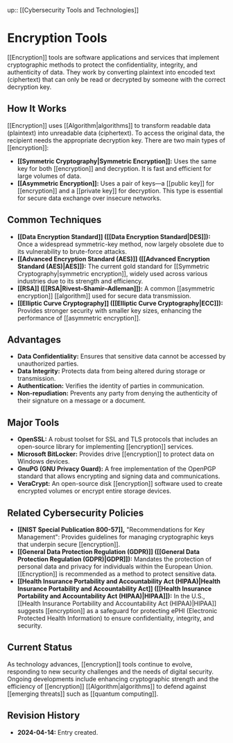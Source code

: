 up:: [[Cybersecurity Tools and Technologies]]
# Encryption Tools

[[Encryption]] tools are software applications and services that implement cryptographic methods to protect the confidentiality, integrity, and authenticity of data. They work by converting plaintext into encoded text (ciphertext) that can only be read or decrypted by someone with the correct decryption key.

## How It Works

[[Encryption]] uses [[Algorithm|algorithms]] to transform readable data (plaintext) into unreadable data (ciphertext). To access the original data, the recipient needs the appropriate decryption key. There are two main types of [[encryption]]:

- **[[Symmetric Cryptography|Symmetric Encryption]]:** Uses the same key for both [[encryption]] and decryption. It is fast and efficient for large volumes of data.
- **[[Asymmetric Encryption]]:** Uses a pair of keys—a [[public key]] for [[encryption]] and a [[private key]] for decryption. This type is essential for secure data exchange over insecure networks.

## Common Techniques

- **[[Data Encryption Standard]] ([[Data Encryption Standard|DES]]):** Once a widespread symmetric-key method, now largely obsolete due to its vulnerability to brute-force attacks.
- **[[Advanced Encryption Standard (AES)]] ([[Advanced Encryption Standard (AES)|AES]]):** The current gold standard for [[Symmetric Cryptography|symmetric encryption]], widely used across various industries due to its strength and efficiency.
- **[[RSA]] ([[RSA|Rivest–Shamir–Adleman]]):** A common [[asymmetric encryption]] [[algorithm]] used for secure data transmission.
- **[[Elliptic Curve Cryptography]] ([[Elliptic Curve Cryptography|ECC]]):** Provides stronger security with smaller key sizes, enhancing the performance of [[asymmetric encryption]].

## Advantages

- **Data Confidentiality:** Ensures that sensitive data cannot be accessed by unauthorized parties.
- **Data Integrity:** Protects data from being altered during storage or transmission.
- **Authentication:** Verifies the identity of parties in communication.
- **Non-repudiation:** Prevents any party from denying the authenticity of their signature on a message or a document.

## Major Tools

- **OpenSSL:** A robust toolset for SSL and TLS protocols that includes an open-source library for implementing [[encryption]] services.
- **Microsoft BitLocker:** Provides drive [[encryption]] to protect data on Windows devices.
- **GnuPG (GNU Privacy Guard):** A free implementation of the OpenPGP standard that allows encrypting and signing data and communications.
- **VeraCrypt:** An open-source disk [[encryption]] software used to create encrypted volumes or encrypt entire storage devices.

## Related Cybersecurity Policies

- **[[NIST Special Publication 800-57]],** "Recommendations for Key Management": Provides guidelines for managing cryptographic keys that underpin secure [[encryption]].
- **[[General Data Protection Regulation (GDPR)]] ([[General Data Protection Regulation (GDPR)|GDPR]]):** Mandates the protection of personal data and privacy for individuals within the European Union. [[Encryption]] is recommended as a method to protect sensitive data.
- **[[Health Insurance Portability and Accountability Act (HIPAA)|Health Insurance Portability and Accountability Act]] ([[Health Insurance Portability and Accountability Act (HIPAA)|HIPAA]]):** In the U.S., [[Health Insurance Portability and Accountability Act (HIPAA)|HIPAA]] suggests [[encryption]] as a safeguard for protecting ePHI (Electronic Protected Health Information) to ensure confidentiality, integrity, and security.

## Current Status

As technology advances, [[encryption]] tools continue to evolve, responding to new security challenges and the needs of digital security. Ongoing developments include enhancing cryptographic strength and the efficiency of [[encryption]] [[Algorithm|algorithms]] to defend against [[emerging threats]] such as [[quantum computing]].

## Revision History

- **2024-04-14:** Entry created.